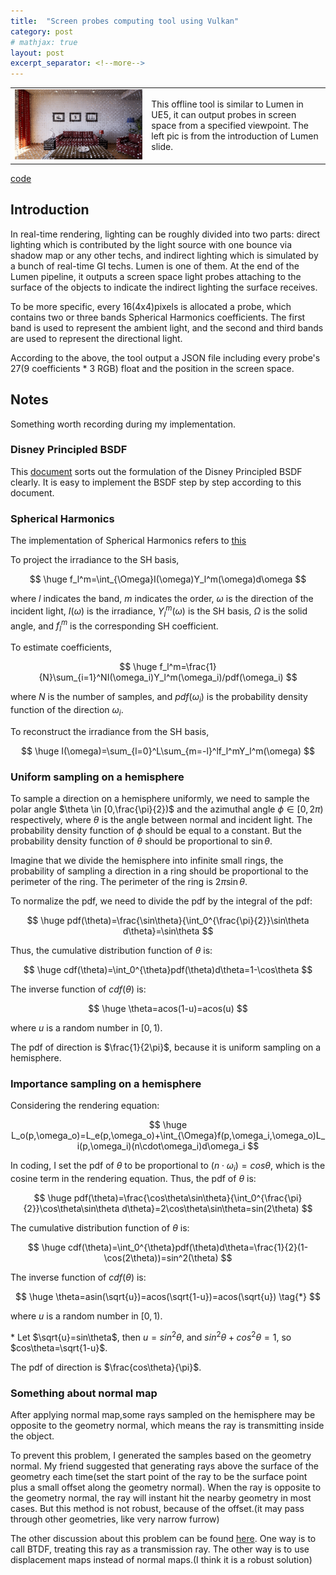 ```yaml
---
title:  "Screen probes computing tool using Vulkan"
category: post
# mathjax: true
layout: post
excerpt_separator: <!--more-->
---
```


<table style="width:100%;">
    <tr>
        <td class="td-img">
                <img src="../assets/pic/screen_probes/lumen%20screen%20probe.jpg" title="Screen probes"/>
        </td>
        <td class="td-text">
            This offline tool is similar to Lumen in UE5, it can output probes in screen space from a specified viewpoint. The left pic is from the introduction of Lumen slide.
        </td>
    </tr>
</table>

<!--more-->

<div class="more"><a href="https://github.com/C-none/VK-screen-space-probe">code</a></div>

## Introduction

In real-time rendering, lighting can be roughly divided into two parts: direct lighting which is contributed by the light source with one bounce via shadow map or any other techs, and indirect lighting which is simulated by a bunch of real-time GI techs. Lumen is one of them. At the end of the Lumen pipeline, it outputs a screen space light probes attaching to the surface of the objects to indicate the indirect lighting the surface receives.

To be more specific, every 16(4x4)pixels is allocated a probe, which contains two or three bands Spherical Harmonics coefficients. The first band is used to represent the ambient light, and the second and third bands are used to represent the directional light.

According to the above, the tool output a JSON file including every probe's 27(9 coefficients * 3 RGB) float and the position in the screen space.

## Notes

Something worth recording during my implementation.

### Disney Principled BSDF

This [document](https://cseweb.ucsd.edu/~tzli/cse272/wi2024/homework1.pdf) sorts out the formulation of the Disney Principled BSDF clearly. It is easy to implement the BSDF step by step according to this document.

### Spherical Harmonics

The implementation of Spherical Harmonics refers to [this](https://github.com/EpicGames/UnrealEngine/blob/072300df18a94f18077ca20a14224b5d99fee872/Engine/Shaders/Private/SHCommon.ush#L226)

To project the irradiance to the SH basis,

$$
\huge f_l^m=\int_{\Omega}I(\omega)Y_l^m(\omega)d\omega
$$

where $l$ indicates the band, $m$ indicates the order, $\omega$ is the direction of the incident light, $I(\omega)$ is the irradiance, $Y_l^m(\omega)$ is the SH basis, $\Omega$ is the solid angle, and $f_l^m$ is the corresponding SH coefficient.

To estimate coefficients,

$$
\huge f_l^m=\frac{1}{N}\sum_{i=1}^NI(\omega_i)Y_l^m(\omega_i)/pdf(\omega_i)
$$

where $N$ is the number of samples, and $pdf(\omega_i)$ is the probability density function of the direction $\omega_i$.

To reconstruct the irradiance from the SH basis,

$$
\huge I(\omega)=\sum_{l=0}^L\sum_{m=-l}^lf_l^mY_l^m(\omega)
$$

### Uniform sampling on a hemisphere

To sample a direction on a hemisphere uniformly, we need to sample the polar angle $\theta \in [0,\frac{\pi}{2})$ and the azimuthal angle $\phi \in [0,2\pi)$ respectively, where $\theta$ is the angle between normal and incident light. The probability density function of $\phi$ should be equal to a constant. But the probability density function of $\theta$ should be proportional to $\sin\theta$. 

Imagine that we divide the hemisphere into infinite small rings, the probability of sampling a direction in a ring should be proportional to the perimeter of the ring. The perimeter of the ring is $2\pi\sin\theta$.

To normalize the pdf, we need to divide the pdf by the integral of the pdf:

$$
\huge pdf(\theta)=\frac{\sin\theta}{\int_0^{\frac{\pi}{2}}\sin\theta d\theta}=\sin\theta
$$

Thus, the cumulative distribution function of $\theta$ is:

$$
\huge cdf(\theta)=\int_0^{\theta}pdf(\theta)d\theta=1-\cos\theta
$$

The inverse function of $cdf(\theta)$ is:

$$
\huge \theta=acos(1-u)=acos(u)
$$

where $u$ is a random number in $[0,1)$.

The pdf of direction is $\frac{1}{2\pi}$, because it is uniform sampling on a hemisphere.

### Importance sampling on a hemisphere

Considering the rendering equation:

$$
\huge L_o(p,\omega_o)=L_e(p,\omega_o)+\int_{\Omega}f(p,\omega_i,\omega_o)L_i(p,\omega_i)(n\cdot\omega_i)d\omega_i
$$

In coding, I set the pdf of $\theta$ to be proportional to $(n\cdot\omega_i)=cos\theta$, which is the cosine term in the rendering equation. Thus, the pdf of $\theta$ is:

$$
\huge pdf(\theta)=\frac{\cos\theta\sin\theta}{\int_0^{\frac{\pi}{2}}\cos\theta\sin\theta d\theta}=2\cos\theta\sin\theta=sin(2\theta)
$$

The cumulative distribution function of $\theta$ is:

$$
\huge cdf(\theta)=\int_0^{\theta}pdf(\theta)d\theta=\frac{1}{2}(1-\cos(2\theta))=sin^2(\theta)
$$

The inverse function of $cdf(\theta)$ is:

$$
\huge \theta=asin(\sqrt{u})=acos(\sqrt{1-u})=acos(\sqrt{u}) \tag{*}
$$

where $u$ is a random number in $[0,1)$.

\* Let $\sqrt{u}=sin\theta$, then $u=sin^2\theta$, and $sin^2\theta+cos^2\theta=1$, so $cos\theta=\sqrt{1-u}$.

The pdf of direction is $\frac{cos\theta}{\pi}$.

### Something about normal map

After applying normal map,some rays sampled on the hemisphere may be opposite to the geometry normal, which means the ray is transmitting inside the object.

To prevent this problem, I generated the samples based on the geometry normal. My friend suggested that generating rays above the surface of the geometry each time(set the start point of the ray to be the surface point plus a small offset along the geometry normal). When the ray is opposite to the geometry normal, the ray will instant hit the nearby geometry in most cases. But this method is not robust, because of the offset.(it may pass through other geometries, like very narrow furrow)

The other discussion about this problem can be found [here](https://computergraphics.stackexchange.com/questions/4374/sampling-against-geometry-normals). One way is to call BTDF, treating this ray as a transmission ray. The other way is to use displacement maps instead of normal maps.(I think it is a robust solution)

